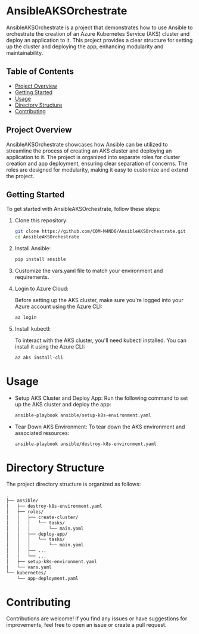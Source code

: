 # AnsibleAKSOrchestrate
AnsibleAKSOrchestrate is a project that demonstrates how to use Ansible to orchestrate the creation of an Azure Kubernetes Service (AKS) cluster and deploy an application to it. This project provides a clear structure for setting up the cluster and deploying the app, enhancing modularity and maintainability.
## Table of Contents

- [Project Overview](#project-overview)
- [Getting Started](#getting-started)
- [Usage](#usage)
- [Directory Structure](#directory-structure)
- [Contributing](#contributing)
## Project Overview

AnsibleAKSOrchestrate showcases how Ansible can be utilized to streamline the process of creating an AKS cluster and deploying an application to it. The project is organized into separate roles for cluster creation and app deployment, ensuring clear separation of concerns. The roles are designed for modularity, making it easy to customize and extend the project.

## Getting Started

To get started with AnsibleAKSOrchestrate, follow these steps:

1. Clone this repository:
   ```sh
   git clone https://github.com/C0M-M4ND0/AnsibleAKSOrchestrate.git
   cd AnsibleAKSOrchestrate
2. Install Ansible:
   ```sh
   pip install ansible
3. Customize the vars.yaml file to match your environment and requirements.
4. Login to Azure Cloud:
   
   Before setting up the AKS cluster, make sure you're logged into your Azure account using the Azure CLI:
   ```sh
   az login
   ```
6. Install kubectl:

   To interact with the AKS cluster, you'll need kubectl installed. You can install it using the Azure CLI:
   ```sh
   az aks install-cli
# Usage
- Setup AKS Cluster and Deploy App:
  Run the following command to set up the AKS cluster and deploy the app:
  ```sh
  ansible-playbook ansible/setup-k8s-environment.yaml
- Tear Down AKS Environment:
  To tear down the AKS environment and associated resources:
  ```sh
  ansible-playbook ansible/destroy-k8s-environment.yaml
# Directory Structure
The project directory structure is organized as follows:
```sh
.
├── ansible/
│   ├── destroy-k8s-environment.yaml
│   ├── roles/
│   │   ├── create-cluster/
│   │   │   └── tasks/
│   │   │       └── main.yaml
│   │   ├── deploy-app/
│   │   │   └── tasks/
│   │   │       └── main.yaml
│   │   ├── ...
│   │   └── ...
│   ├── setup-k8s-environment.yaml
│   └── vars.yaml
└── kubernetes/
    └── app-deployment.yaml
```
# Contributing
Contributions are welcome! If you find any issues or have suggestions for improvements, feel free to open an issue or create a pull request.


